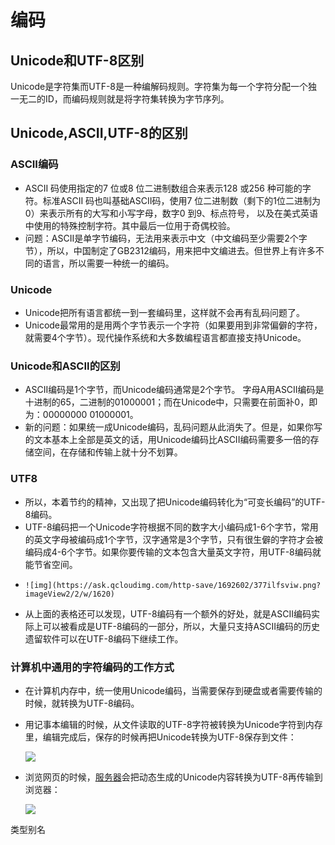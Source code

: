 # 编码

## Unicode和UTF-8区别

Unicode是字符集而UTF-8是一种编解码规则。字符集为每一个字符分配一个独一无二的ID，而编码规则就是将字符集转换为字节序列。

## Unicode,ASCII,UTF-8的区别

    

### ASCII编码

* ASCII 码使用指定的7 位或8 位二进制数组合来表示128 或256 种可能的字符。标准ASCII 码也叫基础ASCII码，使用7 位二进制数（剩下的1位二进制为0）来表示所有的大写和小写字母，数字0 到9、标点符号， 以及在美式英语中使用的特殊控制字符。其中最后一位用于奇偶校验。
* 问题：ASCII是单字节编码，无法用来表示中文（中文编码至少需要2个字节），所以，中国制定了GB2312编码，用来把中文编进去。但世界上有许多不同的语言，所以需要一种统一的编码。

### Unicode

* Unicode把所有语言都统一到一套编码里，这样就不会再有乱码问题了。
* Unicode最常用的是用两个字节表示一个字符（如果要用到非常偏僻的字符，就需要4个字节）。现代操作系统和大多数编程语言都直接支持Unicode。

### Unicode和ASCII的区别

* ASCII编码是1个字节，而Unicode编码通常是2个字节。
  字母A用ASCII编码是十进制的65，二进制的01000001；而在Unicode中，只需要在前面补0，即为：00000000 01000001。
* 新的问题：如果统一成Unicode编码，乱码问题从此消失了。但是，如果你写的文本基本上全部是英文的话，用Unicode编码比ASCII编码需要多一倍的存储空间，在存储和传输上就十分不划算。

### UTF8

* 所以，本着节约的精神，又出现了把Unicode编码转化为“可变长编码”的UTF-8编码。
* UTF-8编码把一个Unicode字符根据不同的数字大小编码成1-6个字节，常用的英文字母被编码成1个字节，汉字通常是3个字节，只有很生僻的字符才会被编码成4-6个字节。如果你要传输的文本包含大量英文字符，用UTF-8编码就能节省空间。
*     ![img](https://ask.qcloudimg.com/http-save/1692602/377ilfsviw.png?imageView2/2/w/1620)
* 从上面的表格还可以发现，UTF-8编码有一个额外的好处，就是ASCII编码实际上可以被看成是UTF-8编码的一部分，所以，大量只支持ASCII编码的历史遗留软件可以在UTF-8编码下继续工作。

### 计算机中通用的字符编码的工作方式

* 在计算机内存中，统一使用Unicode编码，当需要保存到硬盘或者需要传输的时候，就转换为UTF-8编码。
* 用记事本编辑的时候，从文件读取的UTF-8字符被转换为Unicode字符到内存里，编辑完成后，保存的时候再把Unicode转换为UTF-8保存到文件：

    ![](https://ask.qcloudimg.com/http-save/1692602/zs2m48pymr.png?imageView2/2/w/1620)

* 浏览网页的时候，[服务器](https://cloud.tencent.com/product/cvm?from=10680)会把动态生成的Unicode内容转换为UTF-8再传输到浏览器：

    ![](https://ask.qcloudimg.com/http-save/1692602/zxks1cbo4v.png?imageView2/2/w/1620)


类型别名
